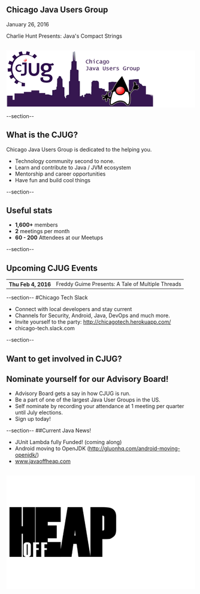## Chicago Java Users Group

January 26, 2016

Charlie Hunt Presents: Java's Compact Strings
<div style="background-color: white; margin-top: 30px;">
	<img src="images/cjug.gif" style="border: none; box-shadow: none;"/>
</div>

--section--
## What is the CJUG?
Chicago Java Users Group is dedicated to the helping you.

* Technology community second to none.
* Learn and contribute to Java / JVM ecosystem
* Mentorship and career opportunities
* Have fun and build cool things

--section--

## Useful stats

* **1,600+** members
* **2** meetings per month
* **60 - 200** Attendees at our Meetups

--section--

## Upcoming CJUG Events

<table class="upcoming-events">
	<tr>
		<th>Thu Feb 4, 2016</th>
		<td>Freddy Guime Presents: A Tale of Multiple Threads

</td>
	</tr>
</table>


--section--
#Chicago Tech Slack
* Connect with local developers and stay current
* Channels for Security, Android, Java, DevOps and much more.
* Invite yourself to the party: http://chicagotech.herokuapp.com/
* chicago-tech.slack.com

--section--
## Want to get involved in CJUG?
## Nominate yourself for our Advisory Board!
* Advisory Board gets a say in how CJUG is run.
* Be a part of one of the largest Java User Groups in the US.
* Self nominate by recording your attendance at 1 meeting per quarter until July elections.
* Sign up today!

--section--
##Current Java News!
* JUnit Lambda fully Funded! (coming along)
* Android moving to OpenJDK (http://gluonhq.com/android-moving-openjdk/)
* www.javaoffheap.com

<div style="background-color: white; margin-top: 30px;">
	<img src="images/offheap.png" style="border: none; box-shadow: none;" width=300 height=300/>
</div>


